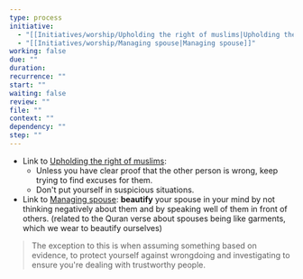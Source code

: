 ```yaml
---
type: process
initiative:
  - "[[Initiatives/worship/Upholding the right of muslims|Upholding the right of muslims]]"
  - "[[Initiatives/worship/Managing spouse|Managing spouse]]"
working: false
due: ""
duration: 
recurrence: ""
start: ""
waiting: false
review: ""
file: ""
context: ""
dependency: ""
step: ""
---
```


* Link to [Upholding the right of muslims](Initiatives/worship/Upholding%20the%20right%20of%20muslims.md):
	* Unless you have clear proof that the other person is wrong, keep trying to find excuses for them.
	* Don't put yourself in suspicious situations.
* Link to [Managing spouse](Initiatives/worship/Managing%20spouse.md): **beautify** your spouse in your mind by not thinking negatively about them and by speaking well of them in front of others. (related to the Quran verse about spouses being like garments, which we wear to beautify ourselves)

> The exception to this is when assuming something based on evidence, to protect yourself against wrongdoing and investigating to ensure you're dealing with trustworthy people.
